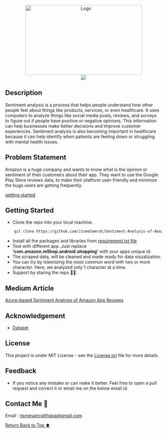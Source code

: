 <div align="center">
    <a href="https://github.com/itsmeSamrat" target="_blank">
        <img src="https://github.com/itsmeSamrat/Sentiment-Analysis-of-Amazon-App-Reviews-using-Azure-Services/blob/main/amazon-logo-transparent.png?raw=true" 
        alt="Logo" width="375" height="225">
    </a>
</div>

<div align="center">
<img src="https://readme-typing-svg.demolab.com?font=Fira+Code&duration=3000&pause=80&center=true&vCenter=true&multiline=true&width=600&height=100&lines=Sentiment+Analysis+of+Amazon+App+Reviews+;using+Azure+Services">
</div>

## Description

Sentiment analysis is a process that helps people understand how other people feel about things like products, services, or even healthcare. It uses computers to analyze things like social media posts, reviews, and surveys to figure out if people have positive or negative opinions. This information can help businesses make better decisions and improve customer experiences. Sentiment analysis is also becoming important in healthcare because it can help identify when patients are feeling down or struggling with mental health issues.

## Problem Statement

Amazon is a huge company and wants to know what is the opinion or sentiment of their customers about their app. They want to use the Google Play Store reviews data, to make their platform user-friendly and minimize the bugs users are getting frequently.

[getting started](#getting-started)

## Getting Started

- Clone the repo into your local machine.

```bash
    git clone https://github.com/itsmeSamrat/Sentiment-Analysis-of-Amazon-App-Reviews-using-Azure-Services.git
```

- Install all the packages and libraries from [requirement.txt file](https://github.com/itsmeSamrat/Sentiment-Analysis-of-Amazon-App-Reviews-using-Azure-Services/blob/main/code/requirements.txt)
- Test with different app. Just replace **'com.amazon.mShop.android.shopping'** with your apps unique id.
- The scraped data, will be cleaned and made ready for data visualization.
- You can try by tokenizing the most common word with two or more character. Here, we analyzed only 1 character at a time.
- Support by staring the repo 🙂😁.

## Medium Article

[Azure-based Sentiment Analysis of Amazon App Reviews](https://medium.com/@itsmeSamrat/azure-based-sentiment-analysis-of-amazon-app-reviews-3ebc46f9e938)

## Acknowledgement

- [Dataset](https://github.com/itsmeSamrat/Sentiment-Analysis-of-Amazon-App-Reviews-using-Azure-Services/tree/main/data)

## License

This project is under MIT License - see the [License.txt](https://github.com/itsmeSamrat/Sentiment-Analysis-of-Amazon-App-Reviews-using-Azure-Services/blob/main/license.txt) file for more details.

## Feedback

- If you notice any mistake or can make it better. Feel free to open a pull request and correct it or email me on the below email id.

## Contact Me 📨

Email : [itsmesamratthapa@gmail.com](mailto:itsmesamratthapa@gmail.com)

<!-- Back to the top -->

[Return Back to Top ⬆️](#getting-started)
